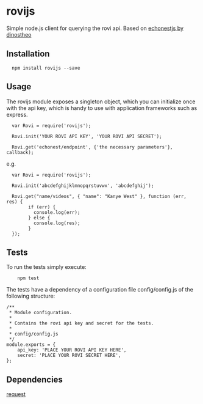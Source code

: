 rovijs
==========
Simple node.js client for querying the rovi api. Based on [echonestjs by dinostheo](https://github.com/dinostheo/echonestjs)

## Installation
```
  npm install rovijs --save
```

## Usage

The rovijs module exposes a singleton object, which you can initialize once
with the api key, which is handy to use with application frameworks such as express.
```
  var Rovi = require('rovijs');

  Rovi.init('YOUR ROVI API KEY', 'YOUR ROVI API SECRET');

  Rovi.get('echonest/endpoint', {'the necessary parameters'}, callback);
```

e.g.

```
  var Rovi = require('rovijs');

  Rovi.init('abcdefghijklmnopqrstuvwx', 'abcdefghij');

  Rovi.get("name/videos", { "name": "Kanye West" }, function (err, res) {
        if (err) {
          console.log(err);
        } else {
          console.log(res);
        }
  });
```

## Tests
To run the tests simply execute:
```
    npm test
```

The tests have a dependency of a configuration file config/config.js of the following structure:
```
/**
 * Module configuration.
 *
 * Contains the rovi api key and secret for the tests.
 *
 * config/config.js
 */
module.exports = {
    api_key: 'PLACE YOUR ROVI API KEY HERE',
    secret: 'PLACE YOUR ROVI SECRET HERE',
};
```

## Dependencies

[request](https://github.com/request/request)
